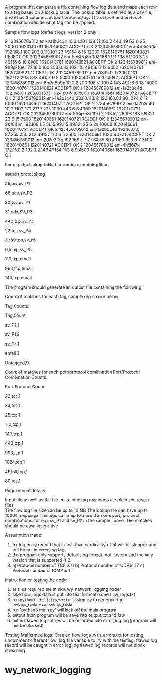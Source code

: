 A program that can parse a file containing flow log data and maps each row to a tag based on a lookup table. The lookup table is defined as a csv file, and it has 3 columns, dstport,protocol,tag.   The dstport and protocol combination decide what tag can be applied.   

Sample flow logs (default logs, version 2 only). 

2 123456789012 eni-0a1b2c3d 10.0.1.201 198.51.100.2 443 49153 6 25 20000 1620140761 1620140821 ACCEPT OK 
2 123456789012 eni-4d3c2b1a 192.168.1.100 203.0.113.101 23 49154 6 15 12000 1620140761 1620140821 REJECT OK 
2 123456789012 eni-5e6f7g8h 192.168.1.101 198.51.100.3 25 49155 6 10 8000 1620140761 1620140821 ACCEPT OK 
2 123456789012 eni-9h8g7f6e 172.16.0.100 203.0.113.102 110 49156 6 12 9000 1620140761 1620140821 ACCEPT OK 
2 123456789012 eni-7i8j9k0l 172.16.0.101 192.0.2.203 993 49157 6 8 5000 1620140761 1620140821 ACCEPT OK 
2 123456789012 eni-6m7n8o9p 10.0.2.200 198.51.100.4 143 49158 6 18 14000 1620140761 1620140821 ACCEPT OK 
2 123456789012 eni-1a2b3c4d 192.168.0.1 203.0.113.12 1024 80 6 10 5000 1620140661 1620140721 ACCEPT OK 
2 123456789012 eni-1a2b3c4d 203.0.113.12 192.168.0.1 80 1024 6 12 6000 1620140661 1620140721 ACCEPT OK 
2 123456789012 eni-1a2b3c4d 10.0.1.102 172.217.7.228 1030 443 6 8 4000 1620140661 1620140721 ACCEPT OK 
2 123456789012 eni-5f6g7h8i 10.0.2.103 52.26.198.183 56000 23 6 15 7500 1620140661 1620140721 REJECT OK 
2 123456789012 eni-9k10l11m 192.168.1.5 51.15.99.115 49321 25 6 20 10000 1620140661 1620140721 ACCEPT OK 
2 123456789012 eni-1a2b3c4d 192.168.1.6 87.250.250.242 49152 110 6 5 2500 1620140661 1620140721 ACCEPT OK 
2 123456789012 eni-2d2e2f3g 192.168.2.7 77.88.55.80 49153 993 6 7 3500 1620140661 1620140721 ACCEPT OK 
2 123456789012 eni-4h5i6j7k 172.16.0.2 192.0.2.146 49154 143 6 9 4500 1620140661 1620140721 ACCEPT OK 
 

For e.g.  the lookup table file can be something like: 

dstport,protocol,tag 

25,tcp,sv_P1 

68,udp,sv_P2 

23,tcp,sv_P1 

31,udp,SV_P3 

443,tcp,sv_P2 

22,tcp,sv_P4 

3389,tcp,sv_P5 

0,icmp,sv_P5 

110,tcp,email 

993,tcp,email 

143,tcp,email 

 

The program should generate an output file containing the following: 

Count of matches for each tag, sample o/p shown below 

Tag Counts: 

Tag,Count 

sv_P2,1 

sv_P1,2 

sv_P4,1 

email,3 

Untagged,9          

Count of matches for each port/protocol combination 
Port/Protocol Combination Counts: 

 Port,Protocol,Count 

22,tcp,1 

23,tcp,1 

25,tcp,1 

110,tcp,1 

143,tcp,1 

443,tcp,1 

993,tcp,1 

1024,tcp,1 

49158,tcp,1 

80,tcp,1 


Requirement details 

Input file as well as the file containing tag mappings are plain text (ascii) files  
The flow log file size can be up to 10 MB 
The lookup file can have up to 10000 mappings 
The tags can map to more than one port, protocol combinations.  for e.g. sv_P1 and sv_P2 in the sample above. 
The matches should be case insensitive 


Assumption made:
1. for log entry record that is less than cardinality of 14 will be skipped and will be put in error_log.log.
2. the program only supports default log format, not custom and the only version that is supported is 2.
3.
    a) Protocol number of TCP is 6
    b) Protocol number of UDP is 17
    c) Protocol number of ICMP is 1


Instruction on testing the code:
1. all files required are in side wy_network_logging folder
2. fake flow_logs data is put into text fortmat name flow_logs.txt
3. run `python3 utilities/write_lookup.py` to generate the lookup_table.csv lookup_table
4. run 'python3 main.py' will kick off the main program
5. output from program will be save into output.txt and faw
6. outler/flawed log entries wil be recorded into error_log.log (program will not be blocked)


Testing Malformed logs:
Created flow_logs_with_errors.txt for testing,
uncomment different flow_log_file variable to try with the testing.
flawed log record will be caught in error_log.log
flawed log records will not block streaming

# wy_network_logging
